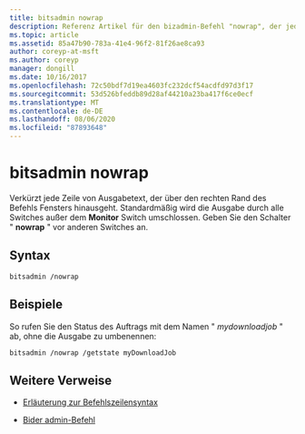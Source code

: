 ```yaml
---
title: bitsadmin nowrap
description: Referenz Artikel für den bizadmin-Befehl "nowrap", der jede Zeile von Ausgabetext abschneidet, der über den äußersten rechten Rand des Befehls Fensters hinausgeht.
ms.topic: article
ms.assetid: 85a47b90-783a-41e4-96f2-81f26ae8ca93
author: coreyp-at-msft
ms.author: coreyp
manager: dongill
ms.date: 10/16/2017
ms.openlocfilehash: 72c50bdf7d19ea4603fc232dcf54acdfd97d3f17
ms.sourcegitcommit: 53d526bfeddb89d28af44210a23ba417f6ce0ecf
ms.translationtype: MT
ms.contentlocale: de-DE
ms.lasthandoff: 08/06/2020
ms.locfileid: "87893648"
---
```

# <a name="bitsadmin-nowrap"></a>bitsadmin nowrap

Verkürzt jede Zeile von Ausgabetext, der über den rechten Rand des Befehls Fensters hinausgeht. Standardmäßig wird die Ausgabe durch alle Switches außer dem **Monitor** Switch umschlossen. Geben Sie den Schalter " **nowrap** " vor anderen Switches an.

## <a name="syntax"></a>Syntax

```
bitsadmin /nowrap
```

## <a name="examples"></a>Beispiele

So rufen Sie den Status des Auftrags mit dem Namen " *mydownloadjob* " ab, ohne die Ausgabe zu umbenennen:

```
bitsadmin /nowrap /getstate myDownloadJob
```

## <a name="additional-references"></a>Weitere Verweise

- [Erläuterung zur Befehlszeilensyntax](command-line-syntax-key.md)

- [Bider admin-Befehl](bitsadmin.md)
